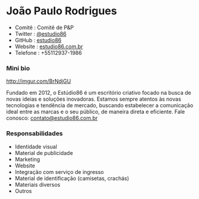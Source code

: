 # João Paulo Rodrigues

 * Comitê    : Comitê de P&P
 * Twitter   : [@estudio86](https://twitter.com/estudio86)
 * GitHub    : [estudio86](https://github.com/estudio86)
 * Website   : [estudio86.com.br](http://estudio86.com.br)
 * Telefone  : +55112937-1986

### Mini bio

http://imgur.com/BrNdjGU

Fundado em 2012, o Estúdio86 é um escritório criativo focado na busca de novas ideias e soluções inovadoras. Estamos sempre atentos às novas tecnologias e tendência de mercado, buscando estabelecer a comunicação ideal entre as marcas e o seu público, de maneira direta e eficiente. Fale conosco: contato@estudio86.com.br


### Responsabilidades

* Identidade visual
* Material de publicidade
* Marketing
* Website
* Integração com serviço de ingresso
* Material de identificação (camisetas, crachás)
* Materiais diversos
* Outros
